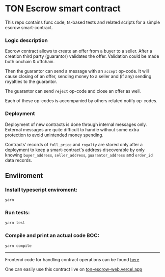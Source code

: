 # TON Escrow smart contract

This repo contains func code, ts-based tests and related scripts for a simple escrow smart-contract.

### Logic description

Escrow contract allows to create an offer from a buyer to a seller. After a creation third party (guarantor) validates the offer. Validation could be made both onchain & offchain.

Then the guarantor can send a message with an `accept` op-code. It will cause closing of an offer, sending money to a seller and (if any) sending royalties to the guarantor.

The guarantor can send `reject` op-code and close an offer as well.

Each of these op-codes is accompanied by others related notify op-codes.

### Deployment

Deployment of new contracts is done through internal messages only. External messages are quite difficult to handle without some extra protection to avoid unintended money spending.

Contracts' records of `full_price` and `royalty` are stored only after a deployment to keep a smart-contract's address discoverable by only knowing `buyer_address`, `seller_address`, `guarantor_address` and `order_id` data records.

## Enviiroment

### Install typescript enviroment:

```sh
yarn
```

### Run tests:

```sh
yarn test
```

### Compile and print an actual code BOC:

```sh
yarn compile
```

---

Frontend code for handling contract operations can be found [here](https://github.com/elsvv/ton-escrow-web)

One can easily use this contract live on [ton-escrow-web.vercel.app](https://ton-escrow-web.vercel.app/)
